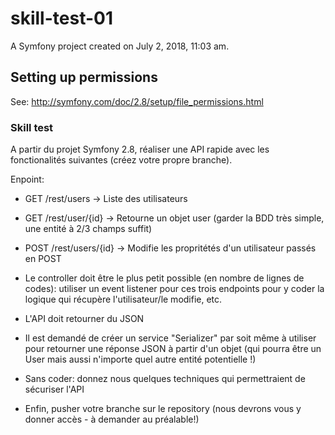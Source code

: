 skill-test-01
=============

A Symfony project created on July 2, 2018, 11:03 am.

## Setting up permissions

See: http://symfony.com/doc/2.8/setup/file_permissions.html

### Skill test

A partir du projet Symfony 2.8, réaliser une API rapide avec les fonctionalités suivantes (créez votre propre branche).

Enpoint:

- GET /rest/users           -> Liste des utilisateurs
- GET /rest/user/{id}       -> Retourne un objet user (garder la BDD très simple, une entité à 2/3 champs suffit)
- POST /rest/users/{id}     -> Modifie les propritétés d'un utilisateur passés en POST

- Le controller doit être le plus petit possible (en nombre de lignes de codes): utiliser un event listener pour ces trois endpoints pour y coder la logique qui récupère l'utilisateur/le modifie, etc.

- L'API doit retourner du JSON
- Il est demandé de créer un service "Serializer" par soit même à utiliser pour retourner une réponse JSON à partir d'un objet (qui pourra être un User mais aussi n'importe quel autre entité potentielle !)

- Sans coder: donnez nous quelques techniques qui permettraient de sécuriser l'API
- Enfin, pusher votre branche sur le repository (nous devrons vous y donner accès - à demander au préalable!)
